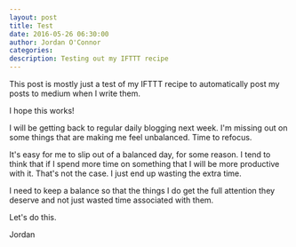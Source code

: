 ```yaml
---
layout: post
title: Test
date: 2016-05-26 06:30:00
author: Jordan O'Connor
categories:
description: Testing out my IFTTT recipe
---
```


This post is mostly just a test of my IFTTT recipe to automatically post my
posts to medium when I write them.

I hope this works!

I will be getting back to regular daily blogging next week. I'm missing out on
some things that are making me feel unbalanced. Time to refocus.

It's easy for me to slip out of a balanced day, for some reason. I tend to think
that if I spend more time on something that I will be more productive with it.
That's not the case. I just end up wasting the extra time.

I need to keep a balance so that the things I do get the full attention they
deserve and not just wasted time associated with them.

Let's do this.

Jordan
